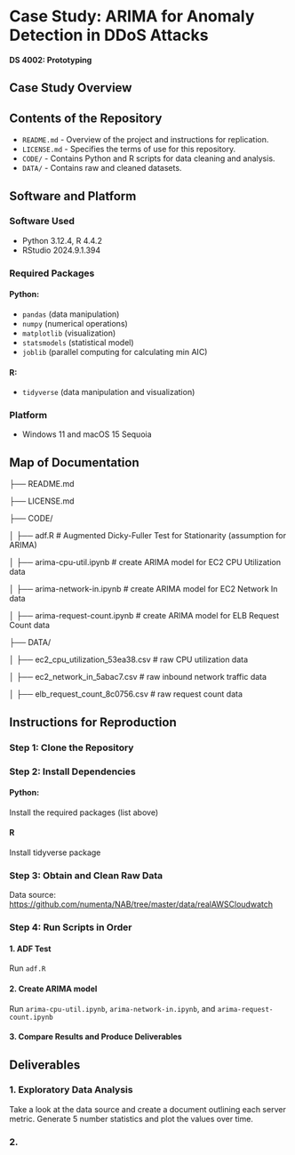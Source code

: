 # Case Study: ARIMA for Anomaly Detection in DDoS Attacks

**DS 4002: Prototyping**

## Case Study Overview

## Contents of the Repository
- `README.md` - Overview of the project and instructions for replication.
- `LICENSE.md` - Specifies the terms of use for this repository.
- `CODE/` - Contains Python and R scripts for data cleaning and analysis.
- `DATA/` - Contains raw and cleaned datasets.

## Software and Platform
### Software Used
- Python 3.12.4, R 4.4.2
- RStudio 2024.9.1.394
### Required Packages
#### Python: 
- `pandas` (data manipulation)
- `numpy` (numerical operations)
- `matplotlib` (visualization)
- `statsmodels` (statistical model)
- `joblib` (parallel computing for calculating min AIC)

#### R:
- `tidyverse` (data manipulation and visualization)
### Platform
- Windows 11 and macOS 15 Sequoia

## Map of Documentation
├── README.md

├── LICENSE.md

├── CODE/

│   ├── adf.R # Augmented Dicky-Fuller Test for Stationarity (assumption for ARIMA)

│   ├── arima-cpu-util.ipynb # create ARIMA model for EC2 CPU Utilization data

│   ├── arima-network-in.ipynb # create ARIMA model for EC2 Network In data

│   ├── arima-request-count.ipynb # create ARIMA model for ELB Request Count data

├── DATA/

│   ├── ec2_cpu_utilization_53ea38.csv # raw CPU utilization data

│   ├── ec2_network_in_5abac7.csv # raw inbound network traffic data

│   ├── elb_request_count_8c0756.csv # raw request count data



## Instructions for Reproduction
### Step 1: Clone the Repository
### Step 2: Install Dependencies
#### Python:
Install the required packages (list above)
#### R
Install tidyverse package
### Step 3: Obtain and Clean Raw Data 
Data source: https://github.com/numenta/NAB/tree/master/data/realAWSCloudwatch
### Step 4: Run Scripts in Order
#### 1. ADF Test
Run `adf.R`
#### 2. Create ARIMA model
Run `arima-cpu-util.ipynb`, `arima-network-in.ipynb`, and `arima-request-count.ipynb`
#### 3. Compare Results and Produce Deliverables

## Deliverables
### 1. Exploratory Data Analysis
Take a look at the data source and create a document outlining each server metric. Generate 5 number statistics and plot the values over time.
### 2. 


